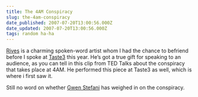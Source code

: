 ```yaml
---
title: The 4AM Conspiracy
slug: the-4am-conspiracy
date_published: 2007-07-20T13:00:56.000Z
date_updated: 2007-07-20T13:00:56.000Z
tags: random ha-ha
---
```


[Rives](http://www.shopliftwindchimes.com/) is a charming spoken-word artist whom I had the chance to befriend before I spoke at [Taste3](http://taste3.com/2007/highlights.php) this year. He’s got a true gift for speaking to an audience, as you can tell in this clip from TED Talks about the conspiracy that takes place at 4AM. He performed this piece at Taste3 as well, which is where i first saw it.

Still no word on whether [Gwen Stefani](http://en.wikipedia.org/wiki/4_in_the_Morning) has weighed in on the conspiracy.
